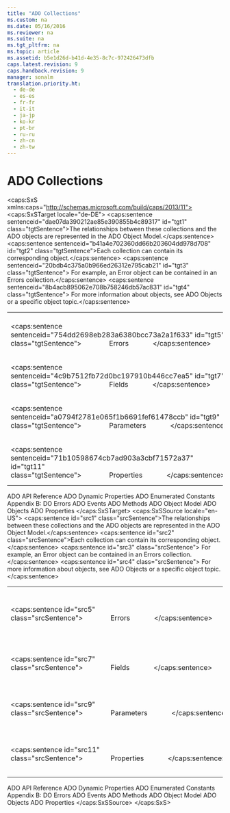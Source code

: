 ```yaml
---
title: "ADO Collections"
ms.custom: na
ms.date: 05/16/2016
ms.reviewer: na
ms.suite: na
ms.tgt_pltfrm: na
ms.topic: article
ms.assetid: b5e1d26d-b41d-4e35-8c7c-972426473dfb
caps.latest.revision: 9
caps.handback.revision: 9
manager: sonalm
translation.priority.ht: 
  - de-de
  - es-es
  - fr-fr
  - it-it
  - ja-jp
  - ko-kr
  - pt-br
  - ru-ru
  - zh-cn
  - zh-tw
---
```

# ADO Collections
<?xml version="1.0" encoding="utf-8"?>
<caps:SxS xmlns:caps="http://schemas.microsoft.com/build/caps/2013/11">
  <caps:SxSTarget locale="de-DE">
    <developerReferenceWithoutSyntaxDocument xsi:schemaLocation="http://ddue.schemas.microsoft.com/authoring/2003/5 http://dduestorage.blob.core.windows.net/ddueschema/developer.xsd" xmlns="http://ddue.schemas.microsoft.com/authoring/2003/5" xmlns:xlink="http://www.w3.org/1999/xlink" xmlns:xsi="http://www.w3.org/2001/XMLSchema-instance">
      <introduction>
        <para>
          <caps:sentence sentenceid="dae07da390212ae85e390855b4c89317" id="tgt1" class="tgtSentence">The relationships between these collections and the ADO objects are represented in the <legacyLink xlink:href="4aca9838-1ec6-4084-bd63-dc2d17d8ab7d">ADO Object Model</legacyLink>.</caps:sentence>
        </para>
        <para>
          <caps:sentence sentenceid="b41a4e702360dd66b203604dd978d708" id="tgt2" class="tgtSentence">Each collection can contain its corresponding object.</caps:sentence>
          <caps:sentence sentenceid="20bdb4c375a0b966ed26312e795cab21" id="tgt3" class="tgtSentence"> For example, an <legacyLink xlink:href="a175d453-fa55-4f49-9ede-a26d83177919">Error</legacyLink> object can be contained in an <legacyLink xlink:href="290819e1-7b39-4e1e-a93b-801257138b00">Errors</legacyLink> collection.</caps:sentence>
          <caps:sentence sentenceid="8b4acb895062e708b758246db57ac831" id="tgt4" class="tgtSentence"> For more information about objects, see <legacyLink xlink:href="d0b7e254-c89f-4406-b846-a060ef038c30">ADO Objects</legacyLink> or a specific object topic.</caps:sentence>
        </para>
        <table>
          <tbody>
            <tr>
              <TD>
                <para>
                  <caps:sentence sentenceid="754dd2698eb283a6380bcc73a2a1f633" id="tgt5" class="tgtSentence">               <legacyLink xlink:href="290819e1-7b39-4e1e-a93b-801257138b00">Errors</legacyLink>             </caps:sentence>
                </para>
              </TD>
              <TD>
                <para>
                  <caps:sentence sentenceid="76801cd1b4e6dd1034fe8db6f40bf266" id="tgt6" class="tgtSentence">Contains all the <legacyBold>Error</legacyBold> objects created in response to a single provider-related failure.</caps:sentence>
                </para>
              </TD>
            </tr>
            <tr>
              <TD>
                <para>
                  <caps:sentence sentenceid="4c9b7512fb72d0bc197910b446cc7ea5" id="tgt7" class="tgtSentence">               <legacyLink xlink:href="7c371474-b88f-4730-afa5-44163a0488d5">Fields</legacyLink>             </caps:sentence>
                </para>
              </TD>
              <TD>
                <para>
                  <caps:sentence sentenceid="bba68fc3571b11bd6d16938e94830ea9" id="tgt8" class="tgtSentence">Contains all the <legacyBold>Field</legacyBold> objects of a <legacyBold>Recordset</legacyBold> object.</caps:sentence>
                </para>
              </TD>
            </tr>
            <tr>
              <TD>
                <para>
                  <caps:sentence sentenceid="a0794f2781e065f1b6691fef61478ccb" id="tgt9" class="tgtSentence">               <legacyLink xlink:href="497cae10-3913-422a-9753-dcbb0a639b1b">Parameters</legacyLink>             </caps:sentence>
                </para>
              </TD>
              <TD>
                <para>
                  <caps:sentence sentenceid="e30f3cce52a1950d5a741e2555f19e75" id="tgt10" class="tgtSentence">Contains all the <legacyBold>Parameter</legacyBold> objects of a <legacyBold>Command</legacyBold> object.</caps:sentence>
                </para>
              </TD>
            </tr>
            <tr>
              <TD>
                <para>
                  <caps:sentence sentenceid="71b10598674cb7ad903a3cbf71572a37" id="tgt11" class="tgtSentence">               <legacyLink xlink:href="1d539aa8-ce0d-4418-ab03-8d0a3c1e9d82">Properties</legacyLink>             </caps:sentence>
                </para>
              </TD>
              <TD>
                <para>
                  <caps:sentence sentenceid="d74164d01b6e9a22d928a7738fd13b1a" id="tgt12" class="tgtSentence">Contains all the <legacyBold>Property</legacyBold> objects for a specific instance of an object.</caps:sentence>
                </para>
              </TD>
            </tr>
          </tbody>
        </table>
      </introduction>
      <relatedTopics>
        <link xlink:href="bfd96a4b-c913-45aa-9e4c-ec86ac364f3a">ADO API Reference</link>
        <link xlink:href="d7b06d72-f792-4328-93a2-5006b9e2c581">ADO Dynamic Properties</link>
        <link xlink:href="c97ed131-1a93-463c-9e61-22f029b0c474">ADO Enumerated Constants</link>
        <link xlink:href="0ce201c3-6657-4c87-ae81-0d7dc5b5a431">Appendix B: DO Errors</link>
        <link xlink:href="0ded5ad9-8f83-4224-95af-38512783b972">ADO Events</link>
        <link xlink:href="a38c5670-ba28-44f3-bd5b-fcb46880e904">ADO Methods</link>
        <link xlink:href="4aca9838-1ec6-4084-bd63-dc2d17d8ab7d">ADO Object Model</link>
        <link xlink:href="d0b7e254-c89f-4406-b846-a060ef038c30">ADO Objects</link>
        <link xlink:href="0ac0d1a7-6c7a-4f4c-b115-428935e0f98b">ADO Properties</link>
      </relatedTopics>
    </developerReferenceWithoutSyntaxDocument>
  </caps:SxSTarget>
  <caps:SxSSource locale="en-US">
    <developerReferenceWithoutSyntaxDocument xsi:schemaLocation="http://ddue.schemas.microsoft.com/authoring/2003/5 http://dduestorage.blob.core.windows.net/ddueschema/developer.xsd" xmlns="http://ddue.schemas.microsoft.com/authoring/2003/5" xmlns:xlink="http://www.w3.org/1999/xlink" xmlns:xsi="http://www.w3.org/2001/XMLSchema-instance">
      <introduction>
        <para>
          <caps:sentence id="src1" class="srcSentence">The relationships between these collections and the ADO objects are represented in the <legacyLink xlink:href="4aca9838-1ec6-4084-bd63-dc2d17d8ab7d">ADO Object Model</legacyLink>.</caps:sentence>
        </para>
        <para>
          <caps:sentence id="src2" class="srcSentence">Each collection can contain its corresponding object.</caps:sentence>
          <caps:sentence id="src3" class="srcSentence"> For example, an <legacyLink xlink:href="a175d453-fa55-4f49-9ede-a26d83177919">Error</legacyLink> object can be contained in an <legacyLink xlink:href="290819e1-7b39-4e1e-a93b-801257138b00">Errors</legacyLink> collection.</caps:sentence>
          <caps:sentence id="src4" class="srcSentence"> For more information about objects, see <legacyLink xlink:href="d0b7e254-c89f-4406-b846-a060ef038c30">ADO Objects</legacyLink> or a specific object topic.</caps:sentence>
        </para>
        <table>
          <tbody>
            <tr>
              <TD>
                <para>
                  <caps:sentence id="src5" class="srcSentence">               <legacyLink xlink:href="290819e1-7b39-4e1e-a93b-801257138b00">Errors</legacyLink>             </caps:sentence>
                </para>
              </TD>
              <TD>
                <para>
                  <caps:sentence id="src6" class="srcSentence">Contains all the <legacyBold>Error</legacyBold> objects created in response to a single provider-related failure.</caps:sentence>
                </para>
              </TD>
            </tr>
            <tr>
              <TD>
                <para>
                  <caps:sentence id="src7" class="srcSentence">               <legacyLink xlink:href="7c371474-b88f-4730-afa5-44163a0488d5">Fields</legacyLink>             </caps:sentence>
                </para>
              </TD>
              <TD>
                <para>
                  <caps:sentence id="src8" class="srcSentence">Contains all the <legacyBold>Field</legacyBold> objects of a <legacyBold>Recordset</legacyBold> object.</caps:sentence>
                </para>
              </TD>
            </tr>
            <tr>
              <TD>
                <para>
                  <caps:sentence id="src9" class="srcSentence">               <legacyLink xlink:href="497cae10-3913-422a-9753-dcbb0a639b1b">Parameters</legacyLink>             </caps:sentence>
                </para>
              </TD>
              <TD>
                <para>
                  <caps:sentence id="src10" class="srcSentence">Contains all the <legacyBold>Parameter</legacyBold> objects of a <legacyBold>Command</legacyBold> object.</caps:sentence>
                </para>
              </TD>
            </tr>
            <tr>
              <TD>
                <para>
                  <caps:sentence id="src11" class="srcSentence">               <legacyLink xlink:href="1d539aa8-ce0d-4418-ab03-8d0a3c1e9d82">Properties</legacyLink>             </caps:sentence>
                </para>
              </TD>
              <TD>
                <para>
                  <caps:sentence id="src12" class="srcSentence">Contains all the <legacyBold>Property</legacyBold> objects for a specific instance of an object.</caps:sentence>
                </para>
              </TD>
            </tr>
          </tbody>
        </table>
      </introduction>
      <relatedTopics>
        <link xlink:href="bfd96a4b-c913-45aa-9e4c-ec86ac364f3a">ADO API Reference</link>
        <link xlink:href="d7b06d72-f792-4328-93a2-5006b9e2c581">ADO Dynamic Properties</link>
        <link xlink:href="c97ed131-1a93-463c-9e61-22f029b0c474">ADO Enumerated Constants</link>
        <link xlink:href="0ce201c3-6657-4c87-ae81-0d7dc5b5a431">Appendix B: DO Errors</link>
        <link xlink:href="0ded5ad9-8f83-4224-95af-38512783b972">ADO Events</link>
        <link xlink:href="a38c5670-ba28-44f3-bd5b-fcb46880e904">ADO Methods</link>
        <link xlink:href="4aca9838-1ec6-4084-bd63-dc2d17d8ab7d">ADO Object Model</link>
        <link xlink:href="d0b7e254-c89f-4406-b846-a060ef038c30">ADO Objects</link>
        <link xlink:href="0ac0d1a7-6c7a-4f4c-b115-428935e0f98b">ADO Properties</link>
      </relatedTopics>
    </developerReferenceWithoutSyntaxDocument>
  </caps:SxSSource>
</caps:SxS>
